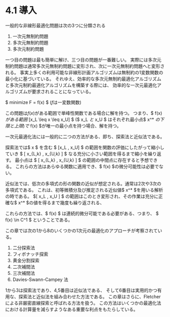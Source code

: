 # 4.1 導入

一般的な非線形最適化問題は次の3つに分類される

1. 一次元無制約問題
2. 多次元無制約問題
3. 多次元制約問題

一つ目の問題は最も簡単に解け、三つ目の問題が一番難しい。
実際には多次元制約問題は通常多次元無制約問題に変形され、次に一次元無制約問題へと変形される。
事実上多くの利用可能な非線形計画アルゴリズムは無制約の1変数関数の最小化に基づいている。
それゆえ、効率的な多次元無制約最適化アルゴリズムと多次元制約最適化アルゴリズムを構築する際には、
効率的な一次元最適化アルゴリズムが要求されることになっている。

$ minimize F = f(x) $ ($f$は一変数関数)

この問題は$f(x)$がある範囲で単峰性関数である場合に解を持つ。
つまり、$ f(x) $がある範囲$ \[x\_L \leq x \leq x\_U\] $
($ x\_L $と$ x\_U $ はそれぞれ最小点$ x^\* $の下限と上限)
で$ f(x) $が唯一の最小点を持つ場合、解を持つ。

一次元最適化法には一般的に二つの方法がある、即ち、探索法と近似法である。

探索法では$ x $ を含む $ \[x\_L , x\_U\] $ の範囲を関数の評価にしたがって縮小していき
$ \[ x\_{L,k} , x\_{U,k} \] $ なる充分に小さい範囲を得るまで縮小を繰り返す。
最小点は $ \[ x\_{L,k} , x\_{U,k} \] $ の範囲の中間点に存在すると予想できる。
これらの方法はあらゆる関数に適用でき、$ f(x) $の微分可能性は必要でない。

近似法では、低次の多項式の形の関数の近似が想定される。通常は2次や3次の多項式である。
これは、初等微積分及び推定される近似値$ x^\* $を用いる解析の時である。
$[ x\_L , x\_U ] $ の範囲はこのとき変形され、その作業は充分に正確な$ x^\* $の値を得るまで幾度も繰り返される、

これらの方法では、$ f(x) $ は連続的微分可能である必要がある、つまり、 $ f(x) \in C^1 $ ということである。

この章では次の1から8のいくつかの1次元の最適化のアプローチが考察されている。

1. 二分探索法
2. フィボナッチ探索
3. 黄金分割探索
4. 二次補間法
5. 三次補間法
6. Davies-Swann-Campey 法

1から3は探索法であり、4,5番目は近似法である、
そして6番目は実用的かつ有用な、探索法と近似法を組み合わせた方法である。
この章はさらに、Fletcherによる非厳密直線探索と呼ばれる方法を扱う。
この方法はいくつかの最適化法における計算量を減らすようなある重要な利点をもたらしている。
